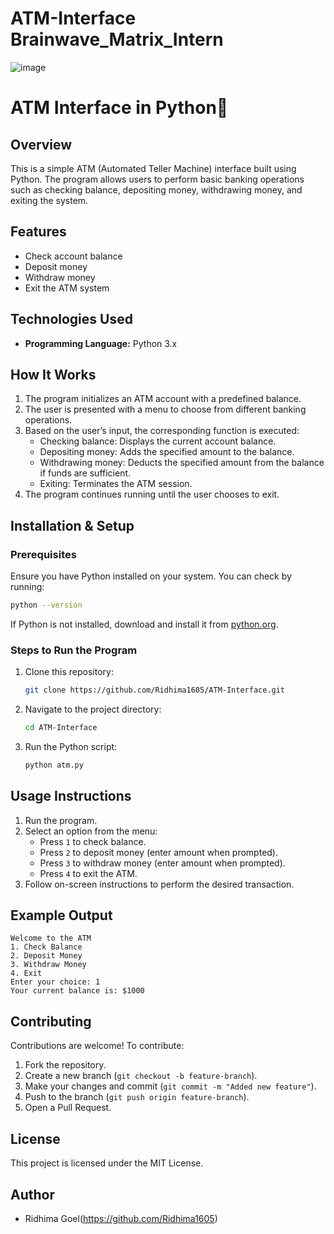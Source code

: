 # ATM-Interface Brainwave_Matrix_Intern
![image](https://github.com/user-attachments/assets/1144cc7d-5cc8-4800-9373-de164a7db0dd)

# ATM Interface in Python🚀

## Overview
This is a simple ATM (Automated Teller Machine) interface built using Python. The program allows users to perform basic banking operations such as checking balance, depositing money, withdrawing money, and exiting the system.

## Features
- Check account balance
- Deposit money
- Withdraw money
- Exit the ATM system

## Technologies Used
- **Programming Language:** Python 3.x

## How It Works
1. The program initializes an ATM account with a predefined balance.
2. The user is presented with a menu to choose from different banking operations.
3. Based on the user’s input, the corresponding function is executed:
   - Checking balance: Displays the current account balance.
   - Depositing money: Adds the specified amount to the balance.
   - Withdrawing money: Deducts the specified amount from the balance if funds are sufficient.
   - Exiting: Terminates the ATM session.
4. The program continues running until the user chooses to exit.

## Installation & Setup
### Prerequisites
Ensure you have Python installed on your system. You can check by running:
```sh
python --version
```
If Python is not installed, download and install it from [python.org](https://www.python.org/downloads/).

### Steps to Run the Program
1. Clone this repository:
   ```sh
   git clone https://github.com/Ridhima1605/ATM-Interface.git
   ```
2. Navigate to the project directory:
   ```sh
   cd ATM-Interface
   ```
3. Run the Python script:
   ```sh
   python atm.py
   ```

## Usage Instructions
1. Run the program.
2. Select an option from the menu:
   - Press `1` to check balance.
   - Press `2` to deposit money (enter amount when prompted).
   - Press `3` to withdraw money (enter amount when prompted).
   - Press `4` to exit the ATM.
3. Follow on-screen instructions to perform the desired transaction.

## Example Output
```
Welcome to the ATM
1. Check Balance
2. Deposit Money
3. Withdraw Money
4. Exit
Enter your choice: 1
Your current balance is: $1000
```

## Contributing
Contributions are welcome! To contribute:
1. Fork the repository.
2. Create a new branch (`git checkout -b feature-branch`).
3. Make your changes and commit (`git commit -m "Added new feature"`).
4. Push to the branch (`git push origin feature-branch`).
5. Open a Pull Request.

## License
This project is licensed under the MIT License.

## Author
- Ridhima Goel(https://github.com/Ridhima1605)

